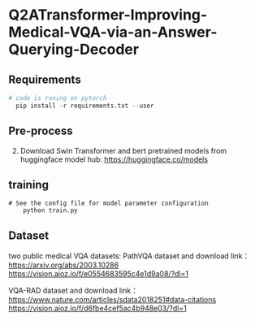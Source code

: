 # Q2ATransformer-Improving-Medical-VQA-via-an-Answer-Querying-Decoder

## Requirements

```python
# code is runing on pytorch
  pip install -r requirements.txt --user
```

## Pre-process
2. Download Swin Transformer and bert pretrained models from huggingface model hub: https://huggingface.co/models

   
## training
```shell script
# See the config file for model parameter configuration
    python train.py

```

## Dataset
two public medical VQA datasets: 
PathVQA dataset and download link：
https://arxiv.org/abs/2003.10286
https://vision.aioz.io/f/e0554683595c4e1d9a08/?dl=1

VQA-RAD dataset and download link：
https://www.nature.com/articles/sdata2018251#data-citations
https://vision.aioz.io/f/d6fbe4cef5ac4b948e03/?dl=1
